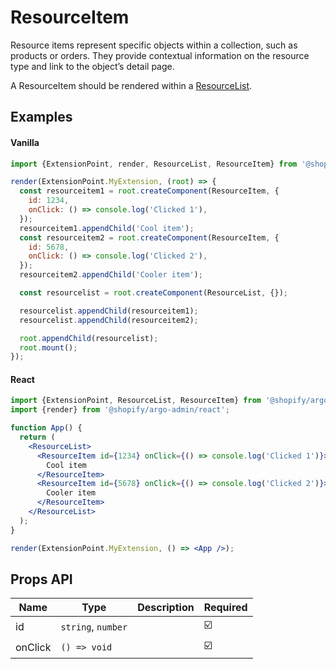 # ResourceItem

Resource items represent specific objects within a collection, such as products or orders. They provide contextual information on the resource type and link to the object’s detail page.

A ResourceItem should be rendered within a [ResourceList](./ResourceList.md).

## Examples

#### Vanilla

```js
import {ExtensionPoint, render, ResourceList, ResourceItem} from '@shopify/argo-admin';

render(ExtensionPoint.MyExtension, (root) => {
  const resourceitem1 = root.createComponent(ResourceItem, {
    id: 1234,
    onClick: () => console.log('Clicked 1'),
  });
  resourceitem1.appendChild('Cool item');
  const resourceitem2 = root.createComponent(ResourceItem, {
    id: 5678,
    onClick: () => console.log('Clicked 2'),
  });
  resourceitem2.appendChild('Cooler item');

  const resourcelist = root.createComponent(ResourceList, {});

  resourcelist.appendChild(resourceitem1);
  resourcelist.appendChild(resourceitem2);

  root.appendChild(resourcelist);
  root.mount();
});
```

#### React

```jsx
import {ExtensionPoint, ResourceList, ResourceItem} from '@shopify/argo-admin';
import {render} from '@shopify/argo-admin/react';

function App() {
  return (
    <ResourceList>
      <ResourceItem id={1234} onClick={() => console.log('Clicked 1')}>
        Cool item
      </ResourceItem>
      <ResourceItem id={5678} onClick={() => console.log('Clicked 2')}>
        Cooler item
      </ResourceItem>
    </ResourceList>
  );
}

render(ExtensionPoint.MyExtension, () => <App />);
```

## Props API

| Name    | Type               | Description | Required |
| ------- | ------------------ | ----------- | -------- |
| id      | `string`, `number` |             | ☑️       |
| onClick | `() => void`       |             | ☑️       |
